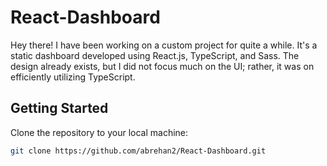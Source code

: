 # React-Dashboard

Hey there! I have been working on a custom project for quite a while. It's a static dashboard developed using React.js, TypeScript, and Sass. The design already exists, but I did not focus much on the UI; rather, it was on efficiently utilizing TypeScript.

## Getting Started

Clone the repository to your local machine:

```bash
git clone https://github.com/abrehan2/React-Dashboard.git
```
